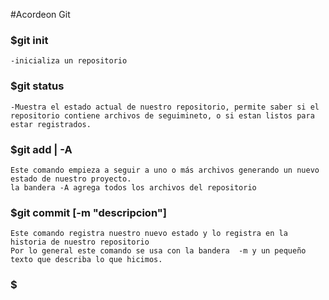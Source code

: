 
#Acordeon Git
### $git init
    -inicializa un repositorio
### $git status
    -Muestra el estado actual de nuestro repositorio, permite saber si el repositorio contiene archivos de seguimineto, o si estan listos para estar registrados.
### $git add <archivo> | -A
    Este comando empieza a seguir a uno o más archivos generando un nuevo estado de nuestro proyecto.
    la bandera -A agrega todos los archivos del repositorio
### $git commit [-m "descripcion"]
    Este comando registra nuestro nuevo estado y lo registra en la historia de nuestro repositorio
    Por lo general este comando se usa con la bandera  -m y un pequeño texto que describa lo que hicimos.
### $
